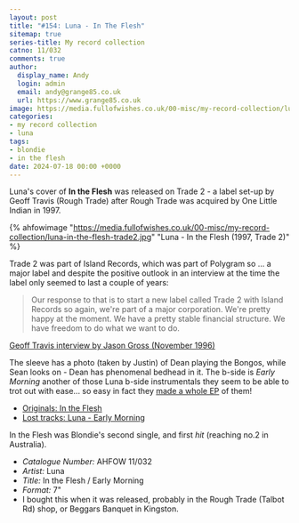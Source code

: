 ```yaml
---
layout: post
title: "#154: Luna - In The Flesh"
sitemap: true
series-title: My record collection
catno: 11/032
comments: true
author:
  display_name: Andy
  login: admin
  email: andy@grange85.co.uk
  url: https://www.grange85.co.uk
image: https://media.fullofwishes.co.uk/00-misc/my-record-collection/luna-in-the-flesh-trade2.jpg
categories:
- my record collection
- luna
tags:
- blondie
- in the flesh
date: 2024-07-18 00:00 +0000
---
```

Luna's cover of **In the Flesh** was released on Trade 2 - a label set-up by Geoff Travis (Rough Trade) after Rough Trade was acquired by One Little Indian in 1997. 

{% ahfowimage "https://media.fullofwishes.co.uk/00-misc/my-record-collection/luna-in-the-flesh-trade2.jpg" "Luna - In the Flesh (1997, Trade 2)" %}

Trade 2 was part of Island Records, which was part of Polygram so ... a major label and despite the positive outlook in an interview at the time the label only seemed to last a couple of years:

<blockquote>
Our response to that is to start a new label called Trade 2 with Island Records so again, we're part of a major corporation. We're pretty happy at the moment. We have a pretty stable financial structure. We have freedom to do what we want to do.
</blockquote>
<p class="caption"><a href="https://www.furious.com/perfect/rt.html">Geoff Travis interview by Jason Gross (November 1996)</a></p>

The sleeve has a photo (taken by Justin) of Dean playing the Bongos, while Sean looks on - Dean has phenomenal bedhead in it. The b-side is _Early Morning_ another of those Luna b-side instrumentals they seem to be able to trot out with ease... so easy in fact they [made a whole EP](/2024/06/03/my-record-collection-141-luna-a-place-of-greater-safety/) of them!

- [Originals: In the Flesh](/2013/09/25/originals-in-the-flesh-by-blondie-covered-by-luna/)
- [Lost tracks: Luna - Early Morning](/2021/05/21/audio-lost-tracks-luna-early-morning/)

In the Flesh was Blondie's second single, and first _hit_ (reaching no.2 in Australia).

 - *Catalogue Number:* AHFOW 11/032
 - *Artist:* Luna 
 - *Title:* In the Flesh / Early Morning
 - *Format:* 7"
 - I bought this when it was released, probably in the Rough Trade (Talbot Rd) shop, or Beggars Banquet in Kingston.
